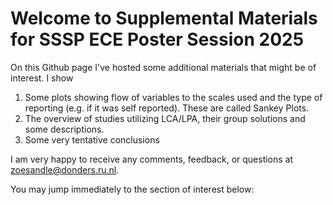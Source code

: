 # Welcome to Supplemental Materials for SSSP ECE Poster Session 2025

On this Github page I've hosted some additional materials that might be of interest. I show 
1. Some plots showing flow of variables to the scales used and the type of reporting (e.g. if it was self reported). These are called Sankey Plots.
2. The overview of studies utilizing LCA/LPA, their group solutions and some descriptions.
3. Some very tentative conclusions

I am very happy to receive any comments, feedback, or questions at zoesandle@donders.ru.nl.

You may jump immediately to the section of interest below:

```{tableofcontents}
```
